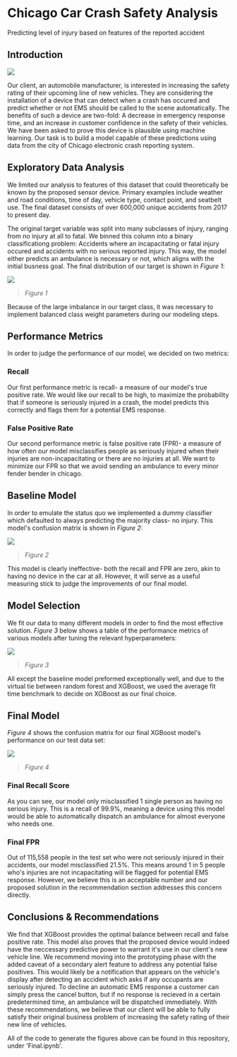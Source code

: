 # Chicago Car Crash Safety Analysis

Predicting level of injury based on features of the reported accident

## **Introduction**


![](./images//media/image1.jpeg)


Our client, an automobile manufacturer, is interested in increasing the safety rating of their upcoming line of new vehicles. They are considering the installation of a device that can detect when a crash has occured and predict whether or not EMS should be called to the scene automatically. The benefits of such a device are two-fold: A decrease in emergency response time, and an increase in customer confidence in the safety of their vehicles. We have been asked to prove this device is plausible using machine learning. Our task is to build a model capable of these predictions using data from the city of Chicago electronic crash reporting system. 


## **Exploratory Data Analysis**

We limited our analysis to features of this dataset that could theoretically be known by the proposed sensor device. Primary examples include weather and road conditions, time of day, vehicle type, contact point, and seatbelt use. The final dataset consists of over 600,000 unique accidents from 2017 to present day. 


The original target variable was split into many subclasses of injury, ranging from no injury at all to fatal. We binned this column into a binary classificationg problem: Accidents where an incapacitating or fatal injury occured and accidents with no serious reported injury. This way, the model either predicts an ambulance is necessary or not, which aligns with the initial busness goal. The final distribution of our target is shown in *Figure 1*:


![](./images//media/image2.png)

> *Figure 1*

Because of the large imbalance in our target class, it was necessary to implement balanced class weight parameters during our modeling steps. 

## **Performance Metrics**

In order to judge the performance of our model, we decided on two metrics:

### **Recall**

Our first performance metric is recall- a measure of our model's true positive rate. We would like our recall to be high, to maximize the probability that if someone is seriously injured in a crash, the model predicts this correctly and flags them for a potential EMS response.

### **False Positive Rate**

Our second performance metric is false positive rate (FPR)- a measure of how often our model misclassifies people as seriously injured when their injuries are non-incapacitating or there are no injuries at all. We want to minimize our FPR so that we avoid sending an ambulance to every minor fender bender in chicago.




## **Baseline Model**

In order to emulate the status quo we implemented a dummy classifier which defaulted to always predicting the majority class- no injury. This model's confusion matrix is shown in *Figure 2:*

![](./images//media/image3.png)

> *Figure 2*

This model is clearly ineffective- both the recall and FPR are zero, akin to having no device in the car at all. However, it will serve as a useful measuring stick to judge the improvements of our final model. 

## **Model Selection**

We fit our data to many different models in order to find the most effective solution. *Figure 3* below shows a table of the performance metrics of various models after tuning the relevant hyperparameters:

![](./images//media/image4.png)

> *Figure 3*

All except the baseline model preformed exceptionally well, and due to the virtual tie between random forest and XGBoost, we used the average fit time benchmark to decide on XGBoost as our final choice. 

## **Final Model**

*Figure 4* shows the confusion matrix for our final XGBoost model's performance on our test data set:

![](./images//media/image5.png)

> *Figure 4*

### **Final Recall Score**

As you can see, our model only misclassified 1 single person as having no serious injury. This is a recall of 99.9%, meaning a device using this model would be able to automatically dispatch an ambulance for almost everyone who needs one. 

### **Final FPR**

Out of 115,558 people in the test set who were not seriously injured in their accidents, our model misclassified 21.5%. This means around 1 in 5 people who's injuries are not incapacitating will be flagged for potential EMS response. However, we believe this is an acceptable number and our proposed solution in the recommendation section addresses this concern directly. 


## **Conclusions & Recommendations**

We find that XGBoost provides the optimal balance between recall and false positive rate. This model also proves that the proposed device would indeed have the neccessary predictive power to warrant it's use in our client's new vehicle line. We recommend moving into the prototyping phase with the added caveat of a secondary alert feature to address any potential false positives. This would likely be a notification that appears on the vehicle's display after detecting an accident which asks if any occupants are seriously injured. To decline an automatic EMS response a customer can simply press the cancel button, but if no response is recieved in a certain predetermined time, an ambulance will be dispatched immediately. With these recommendations, we believe that our client will be able to fully satisfy their original business problem of increasing the safety rating of their new line of vehicles.

All of the code to generate the figures above can be found in this repository, under
'Final.ipynb'.